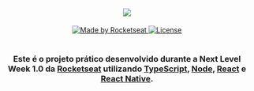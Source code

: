 <h1 align=center>
<img src="https://user-images.githubusercontent.com/38081852/83580830-6f63e200-a513-11ea-9a27-0a109ec1e4d0.png" />
</h1>
<p align="center">
  <a href="https://rocketseat.com.br">
    <img alt="Made by Rocketseat" src="https://img.shields.io/badge/made%20by-Rocketseat-%237519C1">
  </a>
  
  <a href="https://github.com/xXHachimanXx/Ecoleta/blob/master/server/LICENSE">
    <img alt="License" src="https://img.shields.io/github/license/vitorserrano/ecoleta?color=%237519C1">
  </a>
  <br><br>
</p>

<h3 align=center>
  
  Este é o projeto prático desenvolvido durante a **Next Level Week 1.0** da [Rocketseat][rocketseat] utilizando [TypeScript][typescript_site], [Node][node_site], [React][react_site] e [React Native][react_native_site].
  
</h3>

<!-- links -->
[rocketseat]: https://rocketseat.com.br/
[typescript_site]: https://www.typescriptlang.org/
[node_site]: https://nodejs.org/en/
[react_site]: https://pt-br.reactjs.org/
[react_native_site]: https://reactnative.dev/
